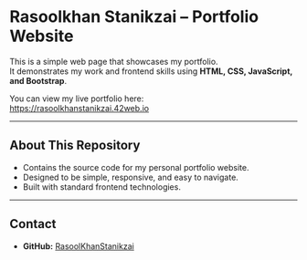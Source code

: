 # Rasoolkhan Stanikzai – Portfolio Website

This is a simple web page that showcases my portfolio.  
It demonstrates my work and frontend skills using **HTML, CSS, JavaScript, and Bootstrap**.  

You can view my live portfolio here:  
https://rasoolkhanstanikzai.42web.io

---

## About This Repository
- Contains the source code for my personal portfolio website.  
- Designed to be simple, responsive, and easy to navigate.  
- Built with standard frontend technologies.

---

## Contact
- **GitHub:** [RasoolKhanStanikzai](https://github.com/RasoolKhanStanikzai)  
